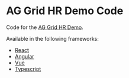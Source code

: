 # AG Grid HR Demo Code

Code for the [AG Grid HR Demo](https://ag-grid.com/example-hr).

Available in the following frameworks:

* [React](./react/)
* [Angular](./angular/)
* [Vue](./vue/)
* [Typescript](./typescript/)
